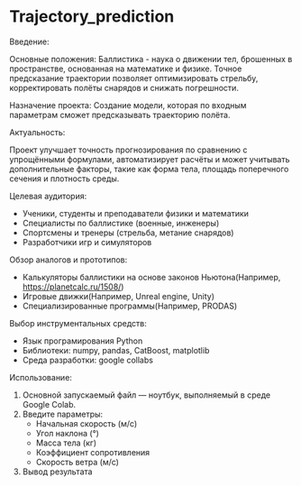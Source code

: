# Trajectory_prediction

Введение:

Основные положения: Баллистика - наука о движении тел, брошенных в пространстве, основанная на математике и физике. Точное предсказание траектории позволяет оптимизировать стрельбу, корректировать полёты снарядов и снижать погрешности.

Назначение проекта: Создание модели, которая по входным параметрам сможет предсказывать траекторию полёта.

Актуальность:

Проект улучшает точность прогнозирования по сравнению с упрощёнными формулами, автоматизирует расчёты и может учитывать дополнительные факторы, такие как форма тела, площадь поперечного сечения и плотность среды.

Целевая аудитория:

* Ученики, студенты и преподаватели физики и математики
* Специалисты по баллистике (военные, инженеры)
* Спортсмены и тренеры (стрельба, метание снарядов)
* Разработчики игр и симуляторов


Обзор аналогов и прототипов: 
* Калькуляторы баллистики на основе законов Ньютона(Например, https://planetcalc.ru/1508/)
* Игровые движки(Например, Unreal engine, Unity)
* Специализированные программы(Например, PRODAS)

Выбор инструментальных средств: 
* Язык програмирования Python
* Библиотеки: numpy, pandas, CatBoost, matplotlib
* Среда разработки: google collabs

Использование: 
1. Основной запускаемый файл — ноутбук, выполняемый в среде Google Colab.
2. Введите параметры:
   * Начальная скорость (м/с)
   * Угол наклона (°)
   * Масса тела (кг)
   * Коэффициент сопротивления
   * Скорость ветра (м/с)
3. Вывод результата

